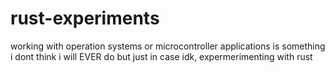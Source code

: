 # rust-experiments

working with operation systems or microcontroller applications is something i dont think i will EVER do but just in case idk, expermerimenting with rust
